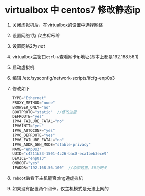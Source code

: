 # virtualbox 中 centos7 修改静态ip

1. 关闭虚拟机后，在virtualbox的设置中选择网络

2. 设置网络1为 *仅主机网络*

3. 设置网络2为 *nat*

4. virtualbox主窗口`ctrl+w`查看网卡ip地址(基本上都是192.168.56.1)

5. 启动虚拟机

6. 编辑 /etc/sysconfig/network-scripts/ifcfg-enp0s3

7. 修改如下

   ```c
   TYPE="Ethernet"
   PROXY_METHOD="none"
   BROWSER_ONLY="no"
   BOOTPROTO="static"  //修改这里
   DEFROUTE="yes"
   IPV4_FAILURE_FATAL="no"
   IPV6INIT="yes"
   IPV6_AUTOCONF="yes"
   IPV6_DEFROUTE="yes"
   IPV6_FAILURE_FATAL="no"
   IPV6_ADDR_GEN_MODE="stable-privacy"
   NAME="enp0s3"
   UUID="c4211b33-1501-4c26-bac8-eca1beb3ece9"
   DEVICE="enp0s3"
   ONBOOT="yes"
   IPADDR="192.168.56.100"	//添加这里，56为网关
   ```

8.  `reboot`后看下主机能否ping通虚拟机

9. 如果没有配置两个网卡，仅主机模式是无法上网的